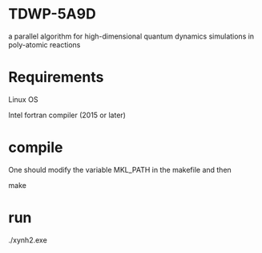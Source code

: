 # TDWP-5A9D
a parallel algorithm for high-dimensional quantum dynamics  simulations in poly-atomic reactions

# Requirements
Linux OS

Intel fortran compiler (2015 or later)


# compile
One should modify the variable MKL_PATH in the makefile and then

make

# run

./xynh2.exe
